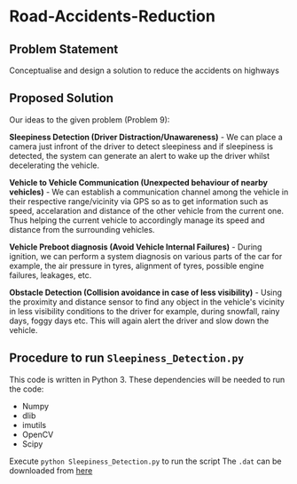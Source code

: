 # Road-Accidents-Reduction

## Problem Statement
Conceptualise and design a solution to reduce the accidents on highways

## Proposed Solution
Our ideas to the given problem (Problem 9):

**Sleepiness Detection (Driver Distraction/Unawareness)** - We can place a camera just infront of the driver to detect sleepiness and if sleepiness is detected, the system can generate an alert to wake up the driver whilst decelerating the vehicle.

**Vehicle to Vehicle Communication (Unexpected behaviour of nearby vehicles)** - We can establish a communication channel among the vehicle in their respective range/vicinity via GPS so as to get information such as speed, accelaration and distance of the other vehicle from the current one. Thus helping the current vehicle to accordingly manage its speed and distance from the surrounding vehicles.

**Vehicle Preboot diagnosis (Avoid Vehicle Internal Failures)** - During ignition, we can perform a system diagnosis on various parts of the car for example, the air pressure in tyres, alignment of tyres, possible engine failures, leakages, etc.

**Obstacle Detection (Collision avoidance in case of less visibility)** - Using the proximity and distance sensor to find any object in the vehicle's vicinity in less visibility conditions to the driver for example, during snowfall, rainy days, foggy days etc. This will again alert the driver and slow down the vehicle.


## Procedure to run `Sleepiness_Detection.py`
This code is written in Python 3. These dependencies will be needed to run the code:
* Numpy
* dlib
* imutils
* OpenCV
* Scipy

Execute `python Sleepiness_Detection.py` to run the script
The `.dat` can be downloaded from [here](http://dlib.net/files/shape_predictor_68_face_landmarks.dat.bz2)
